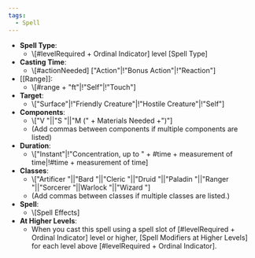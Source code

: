 ```yaml
---
tags:
  - Spell
---
```

- **Spell Type**:
	- \\\[\#levelRequired + Ordinal Indicator] level \[Spell Type]
- **Casting Time**:
	- \\\[\#actionNeeded] \["Action"|!"Bonus Action"|!"Reaction"]
- [[Range]]:
	- \\\[\#range + "ft"|!"Self"|!"Touch"]
- **Target**:
	- \\\["Surface"|!"Friendly Creature"|!"Hostile Creature"|!"Self"]
- **Components**:
	- \\\["V "||"S "||"M (" + Materials Needed +")"]
	- (Add commas between components if multiple components are listed)
- **Duration**:
	- \\\["Instant"|!"Concentration, up to " + \#time + measurement of time|!\#time + measurement of time]
- **Classes**:
	- \\\["Artificer "||"Bard "||"Cleric "||"Druid "||"Paladin "||"Ranger "||"Sorcerer "||Warlock "||"Wizard "]
	- (Add commas between classes if multiple classes are listed.)
- **Spell**:
	- \\\[Spell Effects]
- **At Higher Levels**:
	- When you cast this spell using a spell slot of \[#levelRequired + Ordinal Indicator] level or higher, \[Spell Modifiers at Higher Levels] for each level above \[#levelRequired + Ordinal Indicator].
